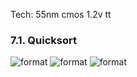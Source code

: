 Tech: 55nm cmos 1.2v tt 

### 7.1. Quicksort
![format](https://github.com/BHa2R00/learn_introduction_to_algorithm/blob/main/result/20240105014842_493x511_scrot.png)
![format](https://github.com/BHa2R00/learn_introduction_to_algorithm/blob/main/result/20240105014706_946x899_scrot.png)
![format](https://github.com/BHa2R00/learn_introduction_to_algorithm/blob/main/result/20240105014222_940x306_scrot.png)
